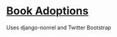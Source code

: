 [Book Adoptions](http://mickcarlo.appspot.com/) 
=================

Uses django-nonrel  and  Twitter Bootstrap

